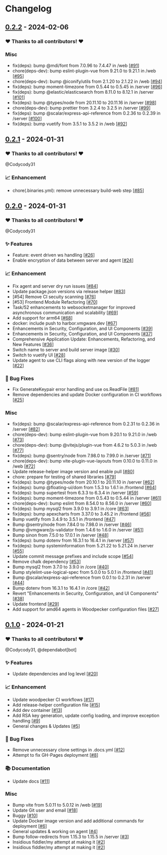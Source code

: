 # Changelog

## [0.2.2](https://github.com/VMGWARE/ContainerEchoes/releases/tag/0.2.2) - 2024-02-06

### ❤️ Thanks to all contributors! ❤️



### Misc

- fix(deps): bump @mdi/font from 7.0.96 to 7.4.47 in /web [[#91](https://github.com/VMGWARE/ContainerEchoes/pull/91)]
- chore(deps-dev): bump eslint-plugin-vue from 9.21.0 to 9.21.1 in /web [[#95](https://github.com/VMGWARE/ContainerEchoes/pull/95)]
- chore(deps-dev): bump @iconify/utils from 2.1.20 to 2.1.22 in /web [[#94](https://github.com/VMGWARE/ContainerEchoes/pull/94)]
- fix(deps): bump moment-timezone from 0.5.44 to 0.5.45 in /server [[#96](https://github.com/VMGWARE/ContainerEchoes/pull/96)]
- fix(deps): bump @elastic/elasticsearch from 8.11.0 to 8.12.1 in /server [[#101](https://github.com/VMGWARE/ContainerEchoes/pull/101)]
- fix(deps): bump @types/node from 20.11.10 to 20.11.16 in /server [[#98](https://github.com/VMGWARE/ContainerEchoes/pull/98)]
- chore(deps-dev): bump prettier from 3.2.4 to 3.2.5 in /server [[#99](https://github.com/VMGWARE/ContainerEchoes/pull/99)]
- fix(deps): bump @scalar/express-api-reference from 0.2.36 to 0.2.39 in /server [[#100](https://github.com/VMGWARE/ContainerEchoes/pull/100)]
- fix(deps): bump vuetify from 3.5.1 to 3.5.2 in /web [[#92](https://github.com/VMGWARE/ContainerEchoes/pull/92)]

## [0.2.1](https://github.com/VMGWARE/ContainerEchoes/releases/tag/0.2.1) - 2024-01-31

### ❤️ Thanks to all contributors! ❤️

@Codycody31

### 📈 Enhancement

- chore(.binaries.yml): remove unnecessary build-web step [[#85](https://github.com/VMGWARE/ContainerEchoes/pull/85)]

## [0.2.0](https://github.com/VMGWARE/ContainerEchoes/releases/tag/0.2.0) - 2024-01-31

### ❤️ Thanks to all contributors! ❤️

@Codycody31

### ✨ Features

- Feature: event driven ws handling [[#26](https://github.com/VMGWARE/ContainerEchoes/pull/26)]
- Enable encryption of data between server and agent [[#24](https://github.com/VMGWARE/ContainerEchoes/pull/24)]

### 📈 Enhancement

- Fix agent and server dry run issues [[#84](https://github.com/VMGWARE/ContainerEchoes/pull/84)]
- Update package.json versions via release helper [[#83](https://github.com/VMGWARE/ContainerEchoes/pull/83)]
- [#54] Remove CI secuity scanning [[#76](https://github.com/VMGWARE/ContainerEchoes/pull/76)]
- [#53] Frontend Module Refactoring [[#70](https://github.com/VMGWARE/ContainerEchoes/pull/70)]
- Task/52 enhancements to websocketmanager for improved asynchronous communication and scalability [[#69](https://github.com/VMGWARE/ContainerEchoes/pull/69)]
- Add support for arm64 [[#68](https://github.com/VMGWARE/ContainerEchoes/pull/68)]
- docker: include push to harbor.vmgware.dev [[#67](https://github.com/VMGWARE/ContainerEchoes/pull/67)]
- Enhancements in Security, Configuration, and UI Components [[#39](https://github.com/VMGWARE/ContainerEchoes/pull/39)]
- Enhancements in Security, Configuration, and UI Components [[#37](https://github.com/VMGWARE/ContainerEchoes/pull/37)]
- Comprehensive Application Update: Enhancements, Refactoring, and New Features [[#36](https://github.com/VMGWARE/ContainerEchoes/pull/36)]
- Switch name to server and build server image [[#30](https://github.com/VMGWARE/ContainerEchoes/pull/30)]
- Switch to vuetify UI [[#28](https://github.com/VMGWARE/ContainerEchoes/pull/28)]
- Update agent to use CLI flags along with new version of the logger [[#22](https://github.com/VMGWARE/ContainerEchoes/pull/22)]

### 🐛 Bug Fixes

- Fix GenerateKeypair error handling and use os.ReadFile [[#81](https://github.com/VMGWARE/ContainerEchoes/pull/81)]
- Remove dependencies and update Docker configuration in CI workflows [[#25](https://github.com/VMGWARE/ContainerEchoes/pull/25)]

### Misc

- fix(deps): bump @scalar/express-api-reference from 0.2.31 to 0.2.36 in /server [[#82](https://github.com/VMGWARE/ContainerEchoes/pull/82)]
- chore(deps-dev): bump eslint-plugin-vue from 9.20.1 to 9.21.0 in /web [[#73](https://github.com/VMGWARE/ContainerEchoes/pull/73)]
- chore(deps-dev): bump @vitejs/plugin-vue from 4.6.2 to 5.0.3 in /web [[#77](https://github.com/VMGWARE/ContainerEchoes/pull/77)]
- fix(deps): bump @sentry/node from 7.98.0 to 7.99.0 in /server [[#71](https://github.com/VMGWARE/ContainerEchoes/pull/71)]
- chore(deps-dev): bump vite-plugin-vue-layouts from 0.10.0 to 0.11.0 in /web [[#72](https://github.com/VMGWARE/ContainerEchoes/pull/72)]
- Update release-helper image version and enable pull [[#80](https://github.com/VMGWARE/ContainerEchoes/pull/80)]
- chore: prepare for testing of shared libraries [[#79](https://github.com/VMGWARE/ContainerEchoes/pull/79)]
- fix(deps): bump @types/node from 20.10.1 to 20.11.10 in /server [[#62](https://github.com/VMGWARE/ContainerEchoes/pull/62)]
- fix(deps): bump @floating-ui/dom from 1.5.3 to 1.6.1 in /frontend [[#64](https://github.com/VMGWARE/ContainerEchoes/pull/64)]
- fix(deps): bump supertest from 6.3.3 to 6.3.4 in /server [[#59](https://github.com/VMGWARE/ContainerEchoes/pull/59)]
- fix(deps): bump moment-timezone from 0.5.43 to 0.5.44 in /server [[#61](https://github.com/VMGWARE/ContainerEchoes/pull/61)]
- chore(deps-dev): bump eslint from 8.54.0 to 8.56.0 in /server [[#60](https://github.com/VMGWARE/ContainerEchoes/pull/60)]
- fix(deps): bump mysql2 from 3.9.0 to 3.9.1 in /core [[#63](https://github.com/VMGWARE/ContainerEchoes/pull/63)]
- fix(deps): bump apexcharts from 3.37.0 to 3.45.2 in /frontend [[#56](https://github.com/VMGWARE/ContainerEchoes/pull/56)]
- Bump vuetify from 3.4.9 to 3.5.1 in /frontend [[#47](https://github.com/VMGWARE/ContainerEchoes/pull/47)]
- Bump @sentry/node from 7.84.0 to 7.98.0 in /server [[#46](https://github.com/VMGWARE/ContainerEchoes/pull/46)]
- Bump @vmgware/js-validator from 1.4.6 to 1.6.0 in /server [[#51](https://github.com/VMGWARE/ContainerEchoes/pull/51)]
- Bump sinon from 7.5.0 to 17.0.1 in /server [[#48](https://github.com/VMGWARE/ContainerEchoes/pull/48)]
- fix(deps): bump dotenv from 16.3.1 to 16.4.1 in /server [[#57](https://github.com/VMGWARE/ContainerEchoes/pull/57)]
- fix(deps): bump systeminformation from 5.21.22 to 5.21.24 in /server [[#55](https://github.com/VMGWARE/ContainerEchoes/pull/55)]
- Update commit message prefixes and include scope [[#54](https://github.com/VMGWARE/ContainerEchoes/pull/54)]
- Remove chalk dependency [[#53](https://github.com/VMGWARE/ContainerEchoes/pull/53)]
- Bump mysql2 from 3.7.0 to 3.9.0 in /core [[#40](https://github.com/VMGWARE/ContainerEchoes/pull/40)]
- Bump stylelint-use-logical-spec from 5.0.0 to 5.0.1 in /frontend [[#41](https://github.com/VMGWARE/ContainerEchoes/pull/41)]
- Bump @scalar/express-api-reference from 0.0.1 to 0.2.31 in /server [[#44](https://github.com/VMGWARE/ContainerEchoes/pull/44)]
- Bump dotenv from 16.3.1 to 16.4.1 in /core [[#42](https://github.com/VMGWARE/ContainerEchoes/pull/42)]
- Revert "Enhancements in Security, Configuration, and UI Components" [[#38](https://github.com/VMGWARE/ContainerEchoes/pull/38)]
- Update frontend [[#29](https://github.com/VMGWARE/ContainerEchoes/pull/29)]
- Add support for amd64 agents in Woodpecker configuration files [[#27](https://github.com/VMGWARE/ContainerEchoes/pull/27)]

## [0.1.0](https://github.com/VMGWARE/ContainerEchoes/releases/tag/0.1.0) - 2024-01-21

### ❤️ Thanks to all contributors! ❤️

@Codycody31, @dependabot[bot]

### ✨ Features

- Update dependencies and log level [[#20](https://github.com/VMGWARE/ContainerEchoes/pull/20)]

### 📈 Enhancement

- Update woodpecker CI workflows [[#17](https://github.com/VMGWARE/ContainerEchoes/pull/17)]
- Add release-helper configuration file [[#15](https://github.com/VMGWARE/ContainerEchoes/pull/15)]
- Add dev container [[#13](https://github.com/VMGWARE/ContainerEchoes/pull/13)]
- Add RSA key generation, update config loading, and improve exception handling [[#9](https://github.com/VMGWARE/ContainerEchoes/pull/9)]
- General changes & Updates [[#5](https://github.com/VMGWARE/ContainerEchoes/pull/5)]

### 🐛 Bug Fixes

- Remove unnecessary clone settings in .docs.yml [[#12](https://github.com/VMGWARE/ContainerEchoes/pull/12)]
- Attempt to fix GH-Pages deployment [[#8](https://github.com/VMGWARE/ContainerEchoes/pull/8)]

### 📚 Documentation

- Update docs [[#11](https://github.com/VMGWARE/ContainerEchoes/pull/11)]

### Misc

- Bump vite from 5.0.11 to 5.0.12 in /web [[#19](https://github.com/VMGWARE/ContainerEchoes/pull/19)]
- Update Git user and email [[#18](https://github.com/VMGWARE/ContainerEchoes/pull/18)]
- Buggy [[#10](https://github.com/VMGWARE/ContainerEchoes/pull/10)]
- Update Docker image version and add additional commands for deployment [[#6](https://github.com/VMGWARE/ContainerEchoes/pull/6)]
- General updates & working on agent [[#4](https://github.com/VMGWARE/ContainerEchoes/pull/4)]
- Bump follow-redirects from 1.15.3 to 1.15.5 in /server [[#3](https://github.com/VMGWARE/ContainerEchoes/pull/3)]
- Insidious fiddler/my attempt at making it [[#2](https://github.com/VMGWARE/ContainerEchoes/pull/2)]
- Insidious fiddler/my attempt at making it [[#2](https://github.com/VMGWARE/ContainerEchoes/pull/2)]
